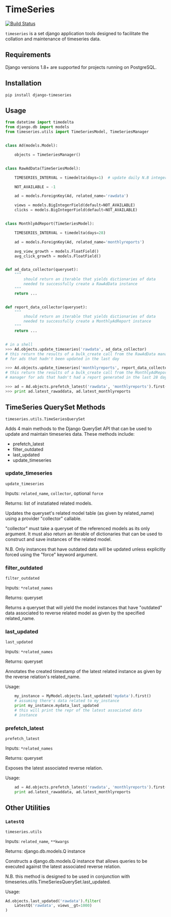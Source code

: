 # TimeSeries

[![Build Status](https://travis-ci.org/anthonyalmarza/timeseries.svg?branch=master)](https://travis-ci.org/anthonyalmarza/timeseries)

`timeseries` is a set django application tools designed to facilitate the
collation and maintenance of timeseries data.

## Requirements

Django versions 1.8+ are supported for projects running on PostgreSQL.

## Installation

`pip install django-timeseries`

## Usage

```python
from datetime import timedelta
from django.db import models
from timeseries.utils import TimeSeriesModel, TimeSeriesManager


class Ad(models.Model):

    objects = TimeSeriesManager()


class RawAdData(TimeSeriesModel):

    TIMESERIES_INTERVAL = timedelta(days=1)  # update daily N.B integers in seconds also work

    NOT_AVAILABLE = -1

    ad = models.ForeignKey(Ad, related_name='rawdata')

    views = models.BigIntegerField(default=NOT_AVAILABLE)
    clicks = models.BigIntegerField(default=NOT_AVAILABLE)


class MonthlyAdReport(TimeSeriesModel):

    TIMESERIES_INTERVAL = timedelta(days=28)

    ad = models.ForeignKey(Ad, related_name='monthlyreports')

    avg_view_growth = models.FloatField()
    avg_click_growth = models.FloatField()


def ad_data_collector(queryset):
    """
        should return an iterable that yields dictionaries of data
        needed to successfully create a RawAdData instance
    """
    return ...


def report_data_collector(queryset):
    """
        should return an iterable that yields dictionaries of data
        needed to successfully create a MonthlyAdReport instance
    """
    return ...


# in a shell
>>> Ad.objects.update_timeseries('rawdata', ad_data_collector)
# this return the results of a bulk_create call from the RawAdData manager
# for ads that hadn't been updated in the last day

>>> Ad.objects.update_timeseries('monthlyreports', report_data_collector)
# this return the results of a bulk_create call from the MonthlyAdReport
# manager for ads that hadn't had a report generated in the last 28 days

>>> ad = Ad.objects.prefetch_latest('rawdata', 'monthlyreports').first()
>>> print ad.latest_rawaddata, ad.latest_monthlyreports

```


## TimeSeries QuerySet Methods

`timeseries.utils.TimeSeriesQuerySet`

Adds 4 main methods to the Django QuerySet API that can be used to
update and maintain timeseries data. These methods include:

* prefetch_latest
* filter_outdated
* last_updated
* update_timeseries


### update_timeseries

`update_timeseries`

Inputs: `related_name`, `collector`, optional `force`

Returns: list of instatiated related models.

Updates the queryset's related model table
(as given by related_name) using a provider "collector" callable.

"collector" must take a queryset of the referenced models as its
only argument. It must also return an iterable of dictionaries
that can be used to construct and save instances of the related
model.

N.B. Only instances that have outdated data will be updated unless
explicitly forced using the "force" keyword argument.


### filter_outdated

`filter_outdated`

Inputs: `*related_names`

Returns: queryset

Returns a queryset that will yield the model instances that have
"outdated" data associated to reverse related model as given by
the specified related_name.

### last_updated

`last_updated`

Inputs: `*related_names`

Returns: queryset

Annotates the created timestamp of the latest related instance as
given by the reverse relation's related_name.

Usage:

```python
    my_instance = MyModel.objects.last_updated('mydata').first()
    # assuming there's data related to my_instance
    print my_instance.mydata_last_updated
    # this will print the repr of the latest associated data
    # instance
```

### prefetch_latest

`prefetch_latest`

Inputs: `*related_names`

Returns: queryset

Exposes the latest associated reverse relation.

Usage:

```python
    ad = Ad.objects.prefetch_latest('rawdata', 'monthlyreports').first()
    print ad.latest_rawaddata, ad.latest_monthlyreports
```


## Other Utilities

### `LatestQ`

`timeseries.utils`

Inputs: `related_name`, `**kwargs`

Returns: django.db.models.Q instance

Constructs a django.db.models.Q instance that allows queries to be
executed against the latest associated reverse relation.

N.B. this method is designed to be used in conjunction with
timeseries.utils.TimeSeriesQuerySet.last_updated.

Usage:

```python
Ad.objects.last_updated('rawdata').filter(
    LatestQ('rawdata', views__gt=1000)
)
```